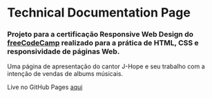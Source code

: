 # Technical Documentation Page
### Projeto para a certificação Responsive Web Design do [freeCodeCamp](https://www.freecodecamp.org/) realizado para a prática de HTML, CSS e responsividade de páginas Web. 

Uma página de apresentação do cantor J-Hope e seu trabalho com a intenção de vendas de albums músicais. 

Live no GitHub Pages [aqui](https://vanessamurer.github.io/Product-Landing-Page/)
